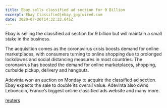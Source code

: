 ```yaml
---
title: Ebay sells classified ad section for 9 Billion
excerpt: Ebay Classified|ebay.jpg|wired.com
date: 2020-07-20T14:32:22.645Z
---
```

Ebay is selling the classified ad section for 9 billion but will maintain a small stake in the business.

The acquisition comes as the coronavirus crisis boosts demand for online marketplaces, with consumers turning to online shopping due to prolonged lockdowns and social distancing measures in most countries.
The coronavirus has boosted the demand for online marketplaces, shopping, curbside pickup, delivery and hangouts.

Adevinta won an auction on Monday to acquire the classified ad section. Ebay expects the sale to double its overall value. Adevinta also owns Leboncoin, France’s biggest online classified ads website and many more.

[reuters](https://www.reuters.com/article/us-ebay-classifieds-m-a-idUSKCN24L0ID)